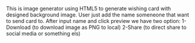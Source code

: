 This is image generator using HTML5
to generate wishing card with designed
background image. User just add the 
name someneone that want to send card
to. 
After input name and click preview 
we have two option:
1-Download (to download image as PNG to local)
2-Share (to direct share to social media or something els)
